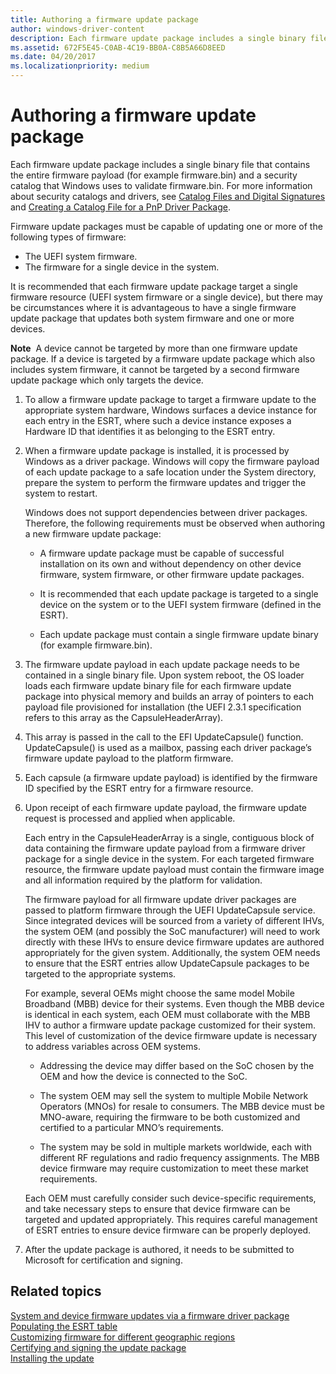 ```yaml
---
title: Authoring a firmware update package
author: windows-driver-content
description: Each firmware update package includes a single binary file that contains the entire firmware payload (for example firmware.bin) and a security catalog that Windows uses to validate firmware.bin.
ms.assetid: 672F5E45-C0AB-4C19-BB0A-C8B5A66D8EED
ms.date: 04/20/2017
ms.localizationpriority: medium
---
```


# Authoring a firmware update package


Each firmware update package includes a single binary file that contains the entire firmware payload (for example firmware.bin) and a security catalog that Windows uses to validate firmware.bin. For more information about security catalogs and drivers, see [Catalog Files and Digital Signatures](https://msdn.microsoft.com/library/windows/hardware/ff537872) and [Creating a Catalog File for a PnP Driver Package](https://msdn.microsoft.com/library/windows/hardware/ff540161).

Firmware update packages must be capable of updating one or more of the following types of firmware:

-   The UEFI system firmware.
-   The firmware for a single device in the system.

It is recommended that each firmware update package target a single firmware resource (UEFI system firmware or a single device), but there may be circumstances where it is advantageous to have a single firmware update package that updates both system firmware and one or more devices.

**Note**  A device cannot be targeted by more than one firmware update package. If a device is targeted by a firmware update package which also includes system firmware, it cannot be targeted by a second firmware update package which only targets the device.

 

1.  To allow a firmware update package to target a firmware update to the appropriate system hardware, Windows surfaces a device instance for each entry in the ESRT, where such a device instance exposes a Hardware ID that identifies it as belonging to the ESRT entry.

2.  When a firmware update package is installed, it is processed by Windows as a driver package. Windows will copy the firmware payload of each update package to a safe location under the System directory, prepare the system to perform the firmware updates and trigger the system to restart.

    Windows does not support dependencies between driver packages. Therefore, the following requirements must be observed when authoring a new firmware update package:

    -   A firmware update package must be capable of successful installation on its own and without dependency on other device firmware, system firmware, or other firmware update packages.
    
    -   It is recommended that each update package is targeted to a single device on the system or to the UEFI system firmware (defined in the ESRT).
    
    -   Each update package must contain a single firmware update binary (for example firmware.bin).

3.  The firmware update payload in each update package needs to be contained in a single binary file. Upon system reboot, the OS loader loads each firmware update binary file for each firmware update package into physical memory and builds an array of pointers to each payload file provisioned for installation (the UEFI 2.3.1 specification refers to this array as the CapsuleHeaderArray).

4.  This array is passed in the call to the EFI UpdateCapsule() function. UpdateCapsule() is used as a mailbox, passing each driver package’s firmware update payload to the platform firmware.

5.  Each capsule (a firmware update payload) is identified by the firmware ID specified by the ESRT entry for a firmware resource.

6.  Upon receipt of each firmware update payload, the firmware update request is processed and applied when applicable.

    Each entry in the CapsuleHeaderArray is a single, contiguous block of data containing the firmware update payload from a firmware driver package for a single device in the system. For each targeted firmware resource, the firmware update payload must contain the firmware image and all information required by the platform for validation.

    The firmware payload for all firmware update driver packages are passed to platform firmware through the UEFI UpdateCapsule service. Since integrated devices will be sourced from a variety of different IHVs, the system OEM (and possibly the SoC manufacturer) will need to work directly with these IHVs to ensure device firmware updates are authored appropriately for the given system. Additionally, the system OEM needs to ensure that the ESRT entries allow UpdateCapsule packages to be targeted to the appropriate systems.

    For example, several OEMs might choose the same model Mobile Broadband (MBB) device for their systems. Even though the MBB device is identical in each system, each OEM must collaborate with the MBB IHV to author a firmware update package customized for their system. This level of customization of the device firmware update is necessary to address variables across OEM systems.

    -   Addressing the device may differ based on the SoC chosen by the OEM and how the device is connected to the SoC.
    
    -   The system OEM may sell the system to multiple Mobile Network Operators (MNOs) for resale to consumers. The MBB device must be MNO-aware, requiring the firmware to be both customized and certified to a particular MNO’s requirements.
    
    -   The system may be sold in multiple markets worldwide, each with different RF regulations and radio frequency assignments. The MBB device firmware may require customization to meet these market requirements.

    Each OEM must carefully consider such device-specific requirements, and take necessary steps to ensure that device firmware can be targeted and updated appropriately. This requires careful management of ESRT entries to ensure device firmware can be properly deployed.

7.  After the update package is authored, it needs to be submitted to Microsoft for certification and signing.

## Related topics
[System and device firmware updates via a firmware driver package](system-and-device-firmware-updates-via-a-firmware-driver-package.md)  
[Populating the ESRT table](populating-the-esrt-table.md)  
[Customizing firmware for different geographic regions](customizing-firmware-for-different-geographic-regions.md)  
[Certifying and signing the update package](certifying-and-signing-the-update-package.md)  
[Installing the update](installing-the-update.md)  



